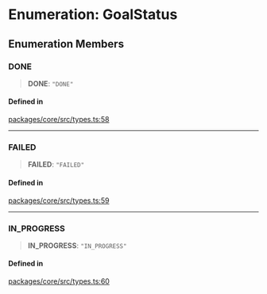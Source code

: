 # Enumeration: GoalStatus

## Enumeration Members

### DONE

> **DONE**: `"DONE"`

#### Defined in

[packages/core/src/types.ts:58](https://github.com/ai16z/eliza/blob/main/packages/core/src/types.ts#L58)

***

### FAILED

> **FAILED**: `"FAILED"`

#### Defined in

[packages/core/src/types.ts:59](https://github.com/ai16z/eliza/blob/main/packages/core/src/types.ts#L59)

***

### IN\_PROGRESS

> **IN\_PROGRESS**: `"IN_PROGRESS"`

#### Defined in

[packages/core/src/types.ts:60](https://github.com/ai16z/eliza/blob/main/packages/core/src/types.ts#L60)
